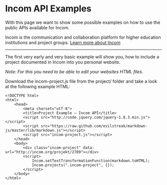 # Incom API Examples

With this page we want to show some possible examples on how to use the public APIs available for Incom.

Incom is the communication and collaboration platform for higher education institutions and project groups. [Learn more about Incom](http://about.incom.org)

------

The first very early and very basic example will show you, how to include a project documented in Incom into you personal website.

*Note: For this you need to be able to edit your websites HTML files.*

Download the incom-project.js file from the project/ folder and take a look at the following example HTML:

	<!DOCTYPE html>
	<html>
		<head>
			<meta charset="utf-8">
			<title>Project Example – Incom API</title>
			<script src="http://code.jquery.com/jquery-1.8.3.min.js"></script>
			<script src="https://raw.github.com/evilstreak/markdown-js/master/lib/markdown.js"></script>
			<script src="incom-project.js"></script>
		</head>
		<body>
			<div class="incom-project" data-url="http://incom.org/projekt/2789"></div>
			<script>
				Incom.setTextTransformationFunction(markdown.toHTML);
				Incom.projects(".incom-project", {});
			</script>
		</body>
	</html>


